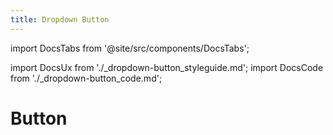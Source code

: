 ```yaml
---
title: Dropdown Button
---
```


import DocsTabs from '@site/src/components/DocsTabs';

import DocsUx from './\_dropdown-button_styleguide.md';
import DocsCode from './\_dropdown-button_code.md';

# Button

<DocsTabs styleguide={DocsUx} code={DocsCode} />
